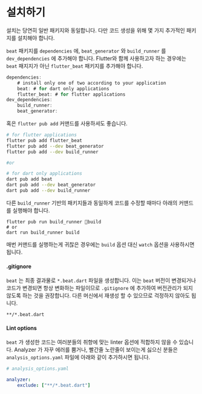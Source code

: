 # 설치하기

설치는 당연히 일반 패키지와 동일합니다. 다만 코드 생성을 위해 몇 가지 추가적인 패키지를 설치해야 합니다.&#x20;

`beat` 패키지를 `dependencies` 에, `beat_generator` 와 `build_runner` 를 `dev_dependencies` 에 추가해야 합니다. Flutter와 함께 사용하고자 하는 경우에는 `beat` 패지지가 아닌 `flutter_beat` 패키지를 추가해야 합니다.&#x20;

```dart
dependencies: 
    # install only one of two according to your application
    beat: # for dart only applications
    flutter_beat: # for flutter applications
dev_dependencies:
    build_runner:
    beat_generator: 
```

혹은 `flutter pub add` 커맨드를 사용하셔도 좋습니다.&#x20;

```bash
# for flutter applications
flutter pub add flutter_beat
flutter pub add --dev beat_generator
flutter pub add --dev build_runner

#or 

# for dart only applications
dart pub add beat 
dart pub add --dev beat_generator
dart pub add --dev build_runner
```

다른 `build_runner` 기반의 패키지들과 동일하게 코드를 수정할 때마다 아래의 커맨드를 실행해야 합니다.&#x20;

```
flutter pub run build_runner build
# or 
dart run build_runner build
```

매번 커맨드를 실행하는게 귀찮은 경우에는 `build` 옵션 대신 `watch` 옵션을 사용하시면 됩니다.&#x20;

#### .gitignore

`beat` 는 최종 결과물로 `*.beat.dart` 파일을 생성합니다. 이는 `beat` 버전이 변경되거나 코드가 변경되면 항상 변화하는 파일이므로 `.gitignore` 에 추가하여 버전관리가 되지 않도록 하는 것을 권장합니다. 다른 머신에서 재생성 할 수 있으므로 걱정하지 않아도 됩니다.&#x20;

```
**/*.beat.dart
```

#### Lint options

`beat` 가 생성한 코드는 여러분들의 취향에 맞는 linter 옵션에 적합하지 않을 수 있습니다. Analyzer 가 자꾸 에러를 뿜거나, 빨간줄 노란줄이 보이는게 싫으신 분들은 `analysis_options.yaml` 파일에 아래와 같이 추가하시면 됩니다.&#x20;

```yaml
# analysis_options.yaml

analyzer:
    exclude: ["**/*.beat.dart"]
```
